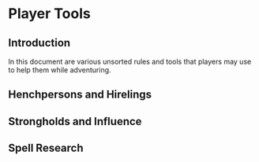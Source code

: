 # Player Tools

## Introduction

In this document are various unsorted rules and tools that players may use to help them while adventuring.

## Henchpersons and Hirelings



## Strongholds and Influence



## Spell Research

